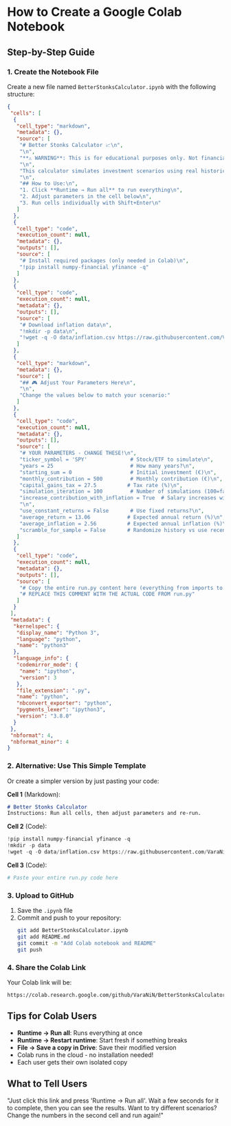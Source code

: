 # How to Create a Google Colab Notebook

## Step-by-Step Guide

### 1. Create the Notebook File

Create a new file named `BetterStonksCalculator.ipynb` with the following structure:

```json
{
 "cells": [
  {
   "cell_type": "markdown",
   "metadata": {},
   "source": [
    "# Better Stonks Calculator 📈\n",
    "\n",
    "**⚠️ WARNING**: This is for educational purposes only. Not financial advice!\n",
    "\n",
    "This calculator simulates investment scenarios using real historical data.\n",
    "\n",
    "## How to Use:\n",
    "1. Click **Runtime → Run all** to run everything\n",
    "2. Adjust parameters in the cell below\n",
    "3. Run cells individually with Shift+Enter\n"
   ]
  },
  {
   "cell_type": "code",
   "execution_count": null,
   "metadata": {},
   "outputs": [],
   "source": [
    "# Install required packages (only needed in Colab)\n",
    "!pip install numpy-financial yfinance -q"
   ]
  },
  {
   "cell_type": "code",
   "execution_count": null,
   "metadata": {},
   "outputs": [],
   "source": [
    "# Download inflation data\n",
    "!mkdir -p data\n",
    "!wget -q -O data/inflation.csv https://raw.githubusercontent.com/VaraNiN/BetterStonksCalculator/main/data/inflation.csv"
   ]
  },
  {
   "cell_type": "markdown",
   "metadata": {},
   "source": [
    "## 🎮 Adjust Your Parameters Here\n",
    "\n",
    "Change the values below to match your scenario:"
   ]
  },
  {
   "cell_type": "code",
   "execution_count": null,
   "metadata": {},
   "outputs": [],
   "source": [
    "# YOUR PARAMETERS - CHANGE THESE!\n",
    "ticker_symbol = 'SPY'              # Stock/ETF to simulate\n",
    "years = 25                         # How many years?\n",
    "starting_sum = 0                   # Initial investment (€)\n",
    "monthly_contribution = 500         # Monthly contribution (€)\n",
    "capital_gains_tax = 27.5          # Tax rate (%)\n",
    "simulation_iteration = 100         # Number of simulations (100=fast, 1000=smooth)\n",
    "increase_contribution_with_inflation = True  # Salary increases with inflation?\n",
    "\n",
    "use_constant_returns = False       # Use fixed returns?\n",
    "average_return = 13.06            # Expected annual return (%)\n",
    "average_inflation = 2.56          # Expected annual inflation (%)\n",
    "scramble_for_sample = False       # Randomize history vs use recent years"
   ]
  },
  {
   "cell_type": "code",
   "execution_count": null,
   "metadata": {},
   "outputs": [],
   "source": [
    "# Copy the entire run.py content here (everything from imports to the end)\n",
    "# REPLACE THIS COMMENT WITH THE ACTUAL CODE FROM run.py"
   ]
  }
 ],
 "metadata": {
  "kernelspec": {
   "display_name": "Python 3",
   "language": "python",
   "name": "python3"
  },
  "language_info": {
   "codemirror_mode": {
    "name": "ipython",
    "version": 3
   },
   "file_extension": ".py",
   "name": "python",
   "nbconvert_exporter": "python",
   "pygments_lexer": "ipython3",
   "version": "3.8.0"
  }
 },
 "nbformat": 4,
 "nbformat_minor": 4
}
```

### 2. Alternative: Use This Simple Template

Or create a simpler version by just pasting your code:

**Cell 1** (Markdown):
```markdown
# Better Stonks Calculator
Instructions: Run all cells, then adjust parameters and re-run.
```

**Cell 2** (Code):
```python
!pip install numpy-financial yfinance -q
!mkdir -p data
!wget -q -O data/inflation.csv https://raw.githubusercontent.com/VaraNiN/BetterStonksCalculator/main/data/inflation.csv
```

**Cell 3** (Code):
```python
# Paste your entire run.py code here
```

### 3. Upload to GitHub

1. Save the `.ipynb` file
2. Commit and push to your repository:
   ```bash
   git add BetterStonksCalculator.ipynb
   git add README.md
   git commit -m "Add Colab notebook and README"
   git push
   ```

### 4. Share the Colab Link

Your Colab link will be:
```
https://colab.research.google.com/github/VaraNiN/BetterStonksCalculator/blob/main/BetterStonksCalculator.ipynb
```

## Tips for Colab Users

- **Runtime → Run all**: Runs everything at once
- **Runtime → Restart runtime**: Start fresh if something breaks
- **File → Save a copy in Drive**: Save their modified version
- Colab runs in the cloud - no installation needed!
- Each user gets their own isolated copy

## What to Tell Users

"Just click this link and press 'Runtime → Run all'. Wait a few seconds for it to complete, then you can see the results. Want to try different scenarios? Change the numbers in the second cell and run again!"
